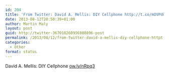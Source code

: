 ```yaml
---
id: 204
title: 'From Twitter: David A. Mellis: DIY Cellphone http://t.co/mOVPdO2&#8230;'
date: 2013-08-12T20:50:39+01:00
author: Martin Maly
layout: post
guid: http://twitter-367010260956880896-post
permalink: /2013/08/12/from-twitter-david-a-mellis-diy-cellphone-httpt-comovpdo2/
categories:
  - Other
format: status
---
```

David A. Mellis: DIY Cellphone [ow.ly/nRpq3](http://ow.ly/nRpq3)